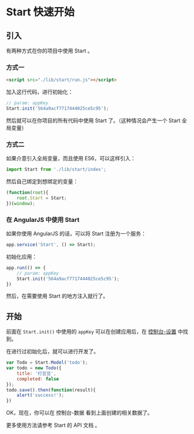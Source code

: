 # Start 快速开始

## 引入

有两种方式在你的项目中使用 Start 。

### 方式一

```html
<script src="./lib/start/run.js"></script>
```

加入这行代码，进行初始化：

```javascript
// param: appKey
Start.init('564a9acf7717444025ce5c95');
```

然后就可以在你项目的所有代码中使用 Start 了。（这种情况会产生一个 Start 全局变量）

### 方式二

如果介意引入全局变量，而且使用 ES6，可以这样引入：

```javascript
import Start from './lib/start/index';
```

然后自己绑定到想绑定的变量：

```javascript
(function(root){
	root.Start = Start;
})(window);
```

### 在 AngularJS 中使用 Start

如果你使用 AngularJS 的话，可以将 Start 注册为一个服务：

```javascript
app.service('Start', () => Start);
```

初始化应用：

```javascript
app.run(() => {
    // param: appKey
	Start.init('564a9acf7717444025ce5c95');
})
```

然后，在需要使用 Start 的地方注入就行了。

## 开始

前面在 `Start.init()` 中使用的 `appKey` 可以在创建应用后，在 [控制台-设置][1] 中找到。

在进行过初始化后，就可以进行开发了。

```javascript
var Todo = Start.Model('todo');
var todo = new Todo({
    title: '打豆豆',
    completed: false
});
todo.save().then(function(result){
    alert('success!');
})
```

OK，现在，你可以在 控制台-数据 看到上面创建的相关数据了。

更多使用方法请参考 Start 的 API 文档 。



  [1]: http://localhost:5555/#/setting?id=564a9a5c7717444025ce5c93
